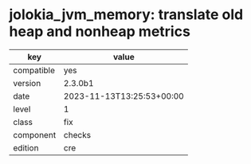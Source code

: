 [//]: # (werk v2)
# jolokia_jvm_memory: translate old heap and nonheap metrics

key        | value
---------- | ---
compatible | yes
version    | 2.3.0b1
date       | 2023-11-13T13:25:53+00:00
level      | 1
class      | fix
component  | checks
edition    | cre

